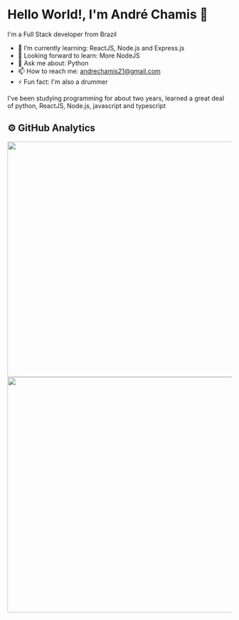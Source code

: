 # Hello World!, I'm André Chamis 👋

I'm a Full Stack developer from Brazil

- 🌱 I’m currently learning: ReactJS, Node.js and Express.js
- 🔭 Looking forward to learn: More NodeJS
- 💬 Ask me about: Python
- 📫 How to reach me: andrechamis21@gmail.com
- ⚡ Fun fact: I'm also a drummer

I've been studying programming for about two years, learned a great deal of python, ReactJS, Node.js, javascript and typescript

## ⚙️ GitHub Analytics
<div align="center" dir="auto">
  <a href="https://github.com/anuraghazra/github-readme-stats" target="blank">
  <img width="530em" align="center" src="https://github-readme-stats.vercel.app/api?username=afchamis21&show_icons=true&theme=algolia" style="max-width: 100%;">
</a>
  <a href="https://github.com/anuraghazra/convoychat" target="blank">
  <img width="530em" align="center" src="https://github-readme-stats.vercel.app/api/top-langs/?username=afchamis21&layout=compact&theme=algolia&card_width=445px&card" style="max-width: 100%;">
  </a>
</div>


